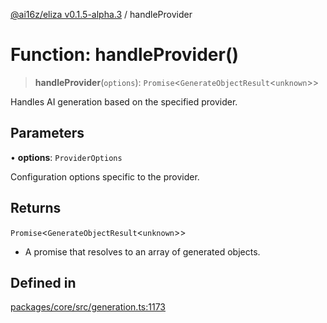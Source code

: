 [@ai16z/eliza v0.1.5-alpha.3](../index.md) / handleProvider

# Function: handleProvider()

> **handleProvider**(`options`): `Promise`\<`GenerateObjectResult`\<`unknown`\>\>

Handles AI generation based on the specified provider.

## Parameters

• **options**: `ProviderOptions`

Configuration options specific to the provider.

## Returns

`Promise`\<`GenerateObjectResult`\<`unknown`\>\>

- A promise that resolves to an array of generated objects.

## Defined in

[packages/core/src/generation.ts:1173](https://github.com/ahmadmardeni1/eliza/blob/main/packages/core/src/generation.ts#L1173)
